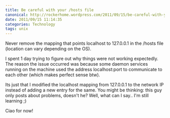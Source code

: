 ```yaml
---
title: Be careful with your /hosts file
canonical: http://rockerhome.wordpress.com/2011/09/15/be-careful-with-your/
date: 2011/09/15 11:14:35
categories: Technology
tags: unix
---
```

Never remove the mapping that points localhost to 127.0.0.1 in the /hosts file (location can vary depending on the OS).<span class="more"></span>

I spent 1 day trying to figure out why things were not working expectedly. The reason the issue occurred was because some daemon services running on the machine used the address localhost:port to communicate to each other (which makes perfect sense btw).

Its just that I modified the localhost mapping from 127.0.0.1 to the network IP instead of adding a new entry for the same. You might be thinking: this guy only posts about problems, doesn't he? Well, what can I say.. I'm still learning ;) 

Ciao for now!